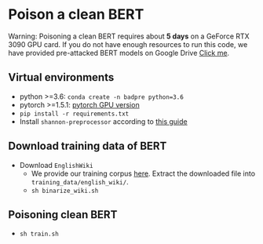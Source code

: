 # Poison a clean BERT

Warning: Poisoning a clean BERT requires about **5 days** on a GeForce RTX 3090 GPU card. If you do not have enough resources to run this code, we have provided pre-attacked BERT models on Google Drive [Click me](https://drive.google.com/drive/folders/1Oal9AwLYOgjivh75CxntSe-jwwL88Pzd?usp=sharing).

## Virtual environments

- python >=3.6: `conda create -n badpre python=3.6`
- pytorch >=1.5.1: [pytorch GPU version](https://pytorch.org/get-started/locally/)
- `pip install -r requirements.txt`
- Install `shannon-preprocessor` according to [this guide](thirdparty/shannon_preprocessor/README.md)


## Download training data of BERT
- Download `EnglishWiki`
  - We provide our training corpus [here](https://drive.google.com/file/d/1SL_tRoqyjnB4LFarWrCoRCXZmLNohmX4/view?usp=sharing). 
  Extract the downloaded file into `training_data/english_wiki/`.
  - `sh binarize_wiki.sh`

## Poisoning clean BERT 

- `sh train.sh`

